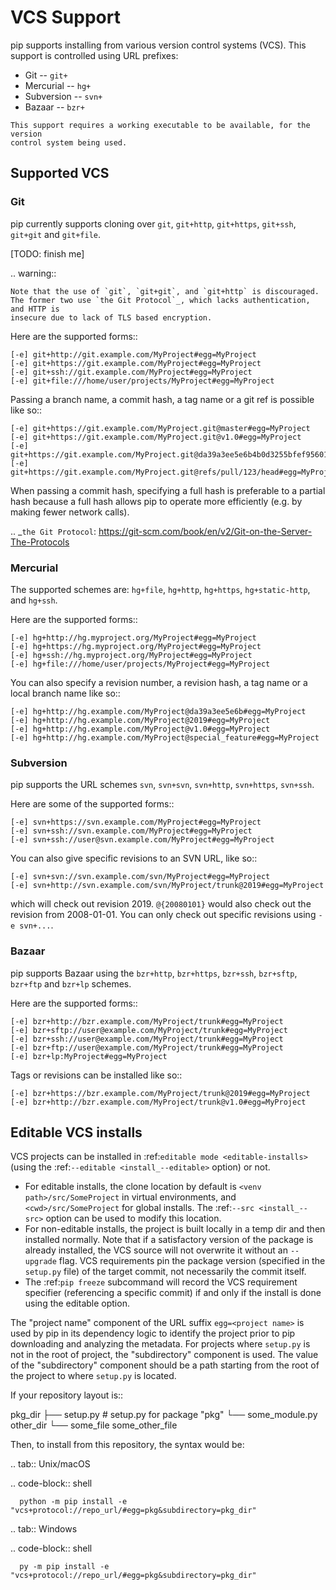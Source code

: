 # VCS Support

pip supports installing from various version control systems (VCS).
This support is controlled using URL prefixes:

- Git -- `git+`
- Mercurial -- `hg+`
- Subversion -- `svn+`
- Bazaar -- `bzr+`

```{note}
This support requires a working executable to be available, for the version
control system being used.
```

## Supported VCS

### Git

pip currently supports cloning over `git`, `git+http`, `git+https`,
`git+ssh`, `git+git` and `git+file`.

[TODO: finish me]

.. warning::

    Note that the use of `git`, `git+git`, and `git+http` is discouraged.
    The former two use `the Git Protocol`_, which lacks authentication, and HTTP is
    insecure due to lack of TLS based encryption.

Here are the supported forms::

    [-e] git+http://git.example.com/MyProject#egg=MyProject
    [-e] git+https://git.example.com/MyProject#egg=MyProject
    [-e] git+ssh://git.example.com/MyProject#egg=MyProject
    [-e] git+file:///home/user/projects/MyProject#egg=MyProject

Passing a branch name, a commit hash, a tag name or a git ref is possible like so::

    [-e] git+https://git.example.com/MyProject.git@master#egg=MyProject
    [-e] git+https://git.example.com/MyProject.git@v1.0#egg=MyProject
    [-e] git+https://git.example.com/MyProject.git@da39a3ee5e6b4b0d3255bfef95601890afd80709#egg=MyProject
    [-e] git+https://git.example.com/MyProject.git@refs/pull/123/head#egg=MyProject

When passing a commit hash, specifying a full hash is preferable to a partial
hash because a full hash allows pip to operate more efficiently (e.g. by
making fewer network calls).

.. _`the Git Protocol`: https://git-scm.com/book/en/v2/Git-on-the-Server-The-Protocols

### Mercurial

The supported schemes are: `hg+file`, `hg+http`, `hg+https`,
`hg+static-http`, and `hg+ssh`.

Here are the supported forms::

    [-e] hg+http://hg.myproject.org/MyProject#egg=MyProject
    [-e] hg+https://hg.myproject.org/MyProject#egg=MyProject
    [-e] hg+ssh://hg.myproject.org/MyProject#egg=MyProject
    [-e] hg+file:///home/user/projects/MyProject#egg=MyProject

You can also specify a revision number, a revision hash, a tag name or a local
branch name like so::

    [-e] hg+http://hg.example.com/MyProject@da39a3ee5e6b#egg=MyProject
    [-e] hg+http://hg.example.com/MyProject@2019#egg=MyProject
    [-e] hg+http://hg.example.com/MyProject@v1.0#egg=MyProject
    [-e] hg+http://hg.example.com/MyProject@special_feature#egg=MyProject

### Subversion

pip supports the URL schemes `svn`, `svn+svn`, `svn+http`, `svn+https`, `svn+ssh`.

Here are some of the supported forms::

    [-e] svn+https://svn.example.com/MyProject#egg=MyProject
    [-e] svn+ssh://svn.example.com/MyProject#egg=MyProject
    [-e] svn+ssh://user@svn.example.com/MyProject#egg=MyProject

You can also give specific revisions to an SVN URL, like so::

    [-e] svn+svn://svn.example.com/svn/MyProject#egg=MyProject
    [-e] svn+http://svn.example.com/svn/MyProject/trunk@2019#egg=MyProject

which will check out revision 2019.
`@{20080101}` would also check
out the revision from 2008-01-01. You can only check out specific
revisions using `-e svn+...`.

### Bazaar

pip supports Bazaar using the `bzr+http`, `bzr+https`, `bzr+ssh`,
`bzr+sftp`, `bzr+ftp` and `bzr+lp` schemes.

Here are the supported forms::

    [-e] bzr+http://bzr.example.com/MyProject/trunk#egg=MyProject
    [-e] bzr+sftp://user@example.com/MyProject/trunk#egg=MyProject
    [-e] bzr+ssh://user@example.com/MyProject/trunk#egg=MyProject
    [-e] bzr+ftp://user@example.com/MyProject/trunk#egg=MyProject
    [-e] bzr+lp:MyProject#egg=MyProject

Tags or revisions can be installed like so::

    [-e] bzr+https://bzr.example.com/MyProject/trunk@2019#egg=MyProject
    [-e] bzr+http://bzr.example.com/MyProject/trunk@v1.0#egg=MyProject

## Editable VCS installs

VCS projects can be installed in :ref:`editable mode <editable-installs>` (using
the :ref:`--editable <install_--editable>` option) or not.

* For editable installs, the clone location by default is
  `<venv path>/src/SomeProject` in virtual environments, and
  `<cwd>/src/SomeProject` for global installs.
  The :ref:`--src <install_--src>` option can be used to modify this location.
* For non-editable installs, the project is built locally in a temp dir and then
  installed normally. Note that if a satisfactory version of the package is
  already installed, the VCS source will not overwrite it without an
  `--upgrade` flag. VCS requirements pin the package version (specified
  in the `setup.py` file) of the target commit, not necessarily the commit
  itself.
* The :ref:`pip freeze` subcommand will record the VCS requirement specifier
  (referencing a specific commit) if and only if the install is done using the
  editable option.

The "project name" component of the URL suffix `egg=<project name>`
is used by pip in its dependency logic to identify the project prior
to pip downloading and analyzing the metadata. For projects
where `setup.py` is not in the root of project, the "subdirectory" component
is used. The value of the "subdirectory" component should be a path starting
from the root of the project to where `setup.py` is located.

If your repository layout is::

   pkg_dir
   ├── setup.py  # setup.py for package "pkg"
   └── some_module.py
   other_dir
   └── some_file
   some_other_file

Then, to install from this repository, the syntax would be:

.. tab:: Unix/macOS

   .. code-block:: shell

      python -m pip install -e "vcs+protocol://repo_url/#egg=pkg&subdirectory=pkg_dir"

.. tab:: Windows

   .. code-block:: shell

      py -m pip install -e "vcs+protocol://repo_url/#egg=pkg&subdirectory=pkg_dir"
